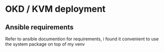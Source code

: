 # OKD / KVM deployment 
## Ansible requirements
Refer to ansible documention for requirements, i found it convenient to use the system package on top of my venv
